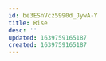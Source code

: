 ```yaml
---
id: be3ESnVcz5990d_JywA-Y
title: Rise
desc: ''
updated: 1639759165187
created: 1639759165187
---
```


